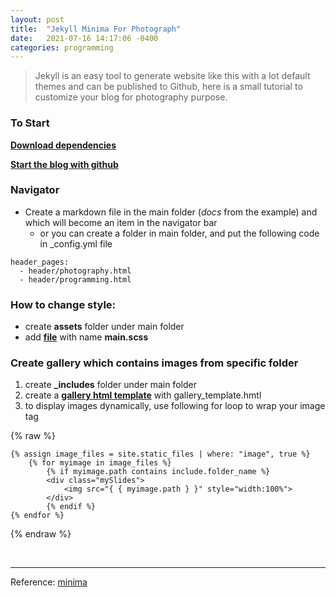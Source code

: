 ```yaml
---
layout: post
title:  "Jekyll Minima For Photograph"
date:   2021-07-16 14:17:06 -0400
categories: programming
---
```


> Jekyll is an easy tool to generate website like this with a lot default themes and can be published to Github, here is a small tutorial to customize your blog for photography purpose.

### To Start

[**Download dependencies**](https://jekyllrb.com/docs/installation/)

[**Start the blog with github**](https://docs.github.com/en/pages/setting-up-a-github-pages-site-with-jekyll/creating-a-github-pages-site-with-jekyll)

### Navigator

-   Create a markdown file in the main folder (_docs_ from the example) and which will become an item in the navigator bar
    -   or you can create a folder in main folder, and put the following code in \_config.yml file

```
header_pages:
  - header/photography.html
  - header/programming.html
```

### How to change style:

-   create **assets** folder under main folder
-   add [**file**](https://github.com/jekyll/minima/blob/2.5-stable/assets/main.scss) with name **main.scss**

### Create gallery which contains images from specific folder

1.  create **\_includes** folder under main folder
2.  create a [**gallery html template**](https://www.w3schools.com/howto/howto_js_slideshow_gallery.asp) with gallery_template.hmtl
3.  to display images dynamically, use following for loop to wrap your image tag


{% raw %}
```
{% assign image_files = site.static_files | where: "image", true %}
    {% for myimage in image_files %}
        {% if myimage.path contains include.folder_name %}
        <div class="mySlides">
            <img src="{ { myimage.path } }" style="width:100%">
        </div>
        {% endif %}
{% endfor %}
```
{% endraw %}


<br/>

--- 

Reference: [minima](https://github.com/jekyll/minima/tree/2.5-stable)
